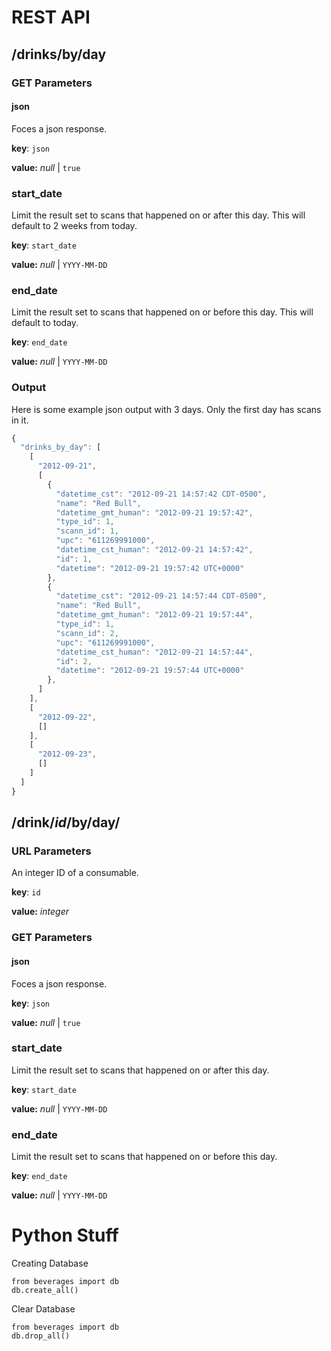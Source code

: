 # REST API #

## /drinks/by/day ##

### GET Parameters

#### json

Foces a json response.

**key**: `json`

**value:** *null* | `true`

### start_date

Limit the result set to scans that happened on or after this day. This will
default to 2 weeks from today.

**key**: `start_date`

**value:** *null* | `YYYY-MM-DD`

### end_date

Limit the result set to scans that happened on or before this day. This will
default to today.

**key**: `end_date`

**value:** *null* | `YYYY-MM-DD`

### Output

Here is some example json output with 3 days. Only the first day has scans in it.

```javascript
{
  "drinks_by_day": [
    [
      "2012-09-21",
      [
        {
          "datetime_cst": "2012-09-21 14:57:42 CDT-0500",
          "name": "Red Bull",
          "datetime_gmt_human": "2012-09-21 19:57:42",
          "type_id": 1,
          "scann_id": 1,
          "upc": "611269991000",
          "datetime_cst_human": "2012-09-21 14:57:42",
          "id": 1,
          "datetime": "2012-09-21 19:57:42 UTC+0000"
        },
        {
          "datetime_cst": "2012-09-21 14:57:44 CDT-0500",
          "name": "Red Bull",
          "datetime_gmt_human": "2012-09-21 19:57:44",
          "type_id": 1,
          "scann_id": 2,
          "upc": "611269991000",
          "datetime_cst_human": "2012-09-21 14:57:44",
          "id": 2,
          "datetime": "2012-09-21 19:57:44 UTC+0000"
        },
      ]
    ],
    [
      "2012-09-22",
      []
    ],
    [
      "2012-09-23",
      []
    ]
  ]
}
```
## /drink/*id*/by/day/ ##

### URL Parameters

An integer ID of a consumable.

**key**: `id`

**value:** *integer*


### GET Parameters ###

#### json

Foces a json response.

**key**: `json`

**value:** *null* | `true`

### start_date

Limit the result set to scans that happened on or after this day.

**key**: `start_date`

**value:** *null* | `YYYY-MM-DD`

### end_date

Limit the result set to scans that happened on or before this day.

**key**: `end_date`

**value:** *null* | `YYYY-MM-DD`

# Python Stuff #

Creating Database

    from beverages import db
    db.create_all()

Clear Database

    from beverages import db
    db.drop_all()


